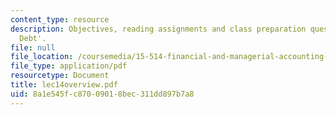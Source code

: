 ```yaml
---
content_type: resource
description: Objectives, reading assignments and class preparation questions on 'Long-Term
  Debt'.
file: null
file_location: /coursemedia/15-514-financial-and-managerial-accounting-summer-2003/8a1e545fc87009018bec311dd897b7a8_lec14overview.pdf
file_type: application/pdf
resourcetype: Document
title: lec14overview.pdf
uid: 8a1e545f-c870-0901-8bec-311dd897b7a8
---
```

